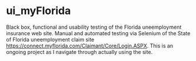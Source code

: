 # ui_myFlorida
Black box, functional and usability testing of the Florida uneemployment insurance web site.
Manual and automated testing via Selenium of the State of Florida uneemployment claim site https://connect.myflorida.com/Claimant/Core/Login.ASPX.
This is an ongoing project as I navigate through actually using the site.
